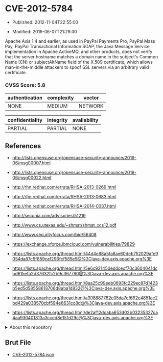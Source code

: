 # CVE-2012-5784

- Published: 2012-11-04T22:55:00

- Modified: 2019-06-07T21:29:00

Apache Axis 1.4 and earlier, as used in PayPal Payments Pro, PayPal Mass Pay, PayPal Transactional Information SOAP, the Java Message Service implementation in Apache ActiveMQ, and other products, does not verify that the server hostname matches a domain name in the subject's Common Name (CN) or subjectAltName field of the X.509 certificate, which allows man-in-the-middle attackers to spoof SSL servers via an arbitrary valid certificate.

### CVSS Score: **5.8**

| authentication | complexity | vector |
| --- | --- | --- |
| NONE | MEDIUM | NETWORK |

| confidentiality | integrity | availability |
| --- | --- | --- |
| PARTIAL | PARTIAL | NONE |

## References

* http://lists.opensuse.org/opensuse-security-announce/2019-06/msg00007.html

* http://lists.opensuse.org/opensuse-security-announce/2019-06/msg00022.html

* http://rhn.redhat.com/errata/RHSA-2013-0269.html

* http://rhn.redhat.com/errata/RHSA-2013-0683.html

* http://rhn.redhat.com/errata/RHSA-2014-0037.html

* http://secunia.com/advisories/51219

* http://www.cs.utexas.edu/~shmat/shmat_ccs12.pdf

* http://www.securityfocus.com/bid/56408

* https://exchange.xforce.ibmcloud.com/vulnerabilities/79829

* https://lists.apache.org/thread.html/44d4e88a5fa8ae60deb752029afe9054da87c5f859caf296fcf585e5@%3Cjava-dev.axis.apache.org%3E

* https://lists.apache.org/thread.html/5e6c92145deddcecf70c3604041dcbd615efa2d37632fc2b9c367780@%3Cjava-dev.axis.apache.org%3E

* https://lists.apache.org/thread.html/8aa25c99eeb0693fc229ec87d1423b5ed5d58558618706d8aba1d832@%3Cjava-dev.axis.apache.org%3E

* https://lists.apache.org/thread.html/a308887782e05da7cf692e4851ae2bd429a038570cbf594e6631cc8d@%3Cjava-dev.axis.apache.org%3E

* https://lists.apache.org/thread.html/de2af12dcaba653d02b03235327ca4aa930401813a3cced8e151d29c@%3Cjava-dev.axis.apache.org%3E

<details>
<summary>About this repository</summary> 

  This repository is part of the project [Live Hack CVE](https://github.com/Live-Hack-CVE). Main website can be found [www.live-hack.org](https://www.live-hack.org) 
  
  Made by [Sn0wAlice](https://github.com/Sn0wAlice) for the people that care about security and need to have a feed of the latest CVEs. Hope you enjoy it, don't forget to star the repo and follow me on [Twitter](https://twitter.com/Sn0wAlice) and [Github](https://github.com/Sn0wAlice). And that is my [personnal website](https://www.alice-snow.me/)

  - [Home Page](https://github.com/Live-Hack-CVE)
  - [Framework](https://github.com/Live-Hack-CVE/cve-framework)
  - [CVE database](https://github.com/Live-Hack-CVE/full_database)
  - [Changelog](https://github.com/Live-Hack-CVE/Changelog)
</details>

## Brut File

* [CVE-2012-5784.json](https://raw.githubusercontent.com/Live-Hack-CVE/full_database/main/cves/2012/CVE-2012-5784.json)

